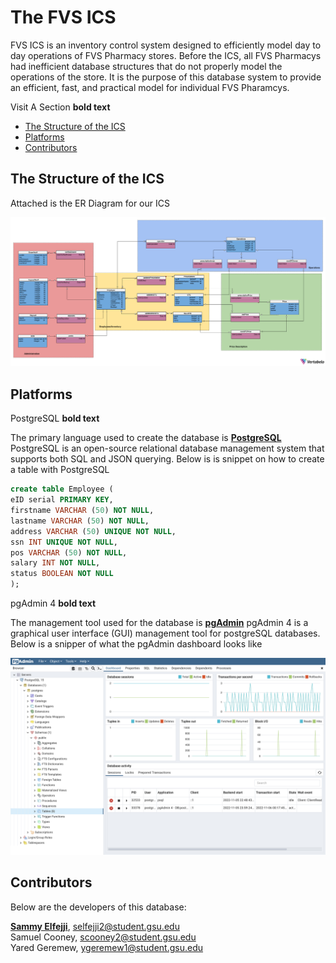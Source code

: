 # The FVS ICS

FVS ICS is an inventory control system designed to efficiently model day to day operations of FVS Pharmacy stores.
Before the ICS, all FVS Pharmacys had inefficient database structures that do not properly model the operations of the store.
It is the purpose of this database system to provide an efficient, fast, and practical model for individual FVS Pharamcys.

Visit A Section **bold text**

- [The Structure of the ICS](#The-Structure-of-the-ICS)
- [Platforms](#Platforms)
- [Contributors](#Contributors)

## The Structure of the ICS

Attached is the ER Diagram for our ICS

![](images/FVSDiagram.png?raw=true)

## Platforms

PostgreSQL **bold text**

The primary language used to create the database is **[PostgreSQL](https://www.postgresql.org/)**
PostgreSQL is an open-source relational database management system that supports both SQL and JSON querying.
Below is is snippet on how to create a table with PostgreSQL

```SQL
create table Employee (
eID serial PRIMARY KEY,
firstname VARCHAR (50) NOT NULL,
lastname VARCHAR (50) NOT NULL,
address VARCHAR (50) UNIQUE NOT NULL,
ssn INT UNIQUE NOT NULL,
pos VARCHAR (50) NOT NULL,
salary INT NOT NULL,
status BOOLEAN NOT NULL
);
```

pgAdmin 4 **bold text**

The management tool used for the database is **[pgAdmin](https://www.pgadmin.org/)**
pgAdmin 4 is a graphical user interface (GUI) management tool for postgreSQL databases.
Below is a snipper of what the pgAdmin dashboard looks like 

![](images/pgAdmin.png?raw=true)

## Contributors

Below are the developers of this database:

**[Sammy Elfejji](https://www.github.com/selfejji/)**, selfejji2@student.gsu.edu<br>
Samuel Cooney, scooney2@student.gsu.edu<br>
Yared Geremew, ygeremew1@student.gsu.edu

